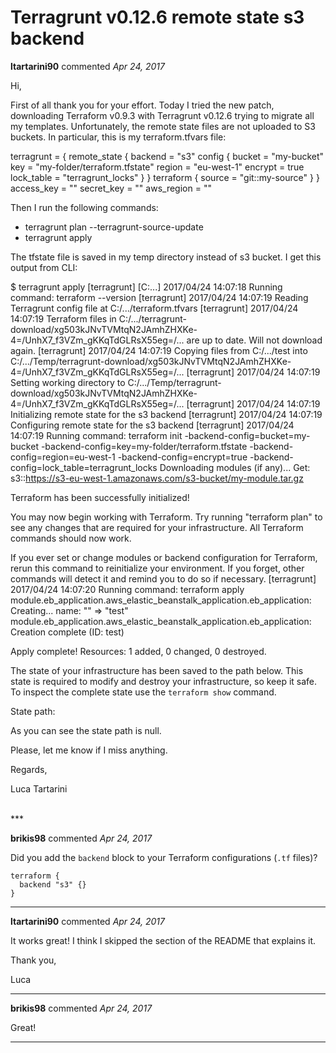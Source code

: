 # Terragrunt v0.12.6 remote state s3 backend

**ltartarini90** commented *Apr 24, 2017*

Hi,

First of all thank you for your effort. Today I tried the new patch, downloading Terraform v0.9.3 with Terragrunt v0.12.6 trying to migrate all my templates. Unfortunately, the remote state files are not uploaded to S3 buckets. In particular, this is my terraform.tfvars file:

terragrunt = {
  remote_state {
    backend = "s3"
    config {
      bucket     = "my-bucket"
      key        = "my-folder/terraform.tfstate"
      region     = "eu-west-1"
      encrypt    = true
      lock_table = "terragrunt_locks"
    }
  }
  terraform {
    source = "git::my-source"
  }
}
access_key = ""
secret_key = ""
aws_region = ""

Then I run the following commands:
- terragrunt plan --terragrunt-source-update
- terragrunt apply

The tfstate file is saved in my temp directory instead of s3 bucket. I get this output from CLI:

$ terragrunt apply
[terragrunt] [C:\...] 2017/04/24 14:07:18 Running command: terraform --version
[terragrunt] 2017/04/24 14:07:19 Reading Terragrunt config file at C:/.../terraform.tfvars
[terragrunt] 2017/04/24 14:07:19 Terraform files in C:/.../terragrunt-download/xg503kJNvTVMtqN2JAmhZHXKe-4=/UnhX7_f3VZm_gKKqTdGLRsX55eg=/... are up to date. Will not download again.
[terragrunt] 2017/04/24 14:07:19 Copying files from C:/.../test into C:/.../Temp/terragrunt-download/xg503kJNvTVMtqN2JAmhZHXKe-4=/UnhX7_f3VZm_gKKqTdGLRsX55eg=/...
[terragrunt] 2017/04/24 14:07:19 Setting working directory to C:/.../Temp/terragrunt-download/xg503kJNvTVMtqN2JAmhZHXKe-4=/UnhX7_f3VZm_gKKqTdGLRsX55eg=/...
[terragrunt] 2017/04/24 14:07:19 Initializing remote state for the s3 backend
[terragrunt] 2017/04/24 14:07:19 Configuring remote state for the s3 backend
[terragrunt] 2017/04/24 14:07:19 Running command: terraform init -backend-config=bucket=my-bucket -backend-config=key=my-folder/terraform.tfstate -backend-config=region=eu-west-1 -backend-config=encrypt=true -backend-config=lock_table=terragrunt_locks
Downloading modules (if any)...
Get: s3::https://s3-eu-west-1.amazonaws.com/s3-bucket/my-module.tar.gz

Terraform has been successfully initialized!

You may now begin working with Terraform. Try running "terraform plan" to see
any changes that are required for your infrastructure. All Terraform commands
should now work.

If you ever set or change modules or backend configuration for Terraform,
rerun this command to reinitialize your environment. If you forget, other
commands will detect it and remind you to do so if necessary.
[terragrunt] 2017/04/24 14:07:20 Running command: terraform apply
module.eb_application.aws_elastic_beanstalk_application.eb_application: Creating...
  name: "" => "test"
module.eb_application.aws_elastic_beanstalk_application.eb_application: Creation complete (ID: test)

Apply complete! Resources: 1 added, 0 changed, 0 destroyed.

The state of your infrastructure has been saved to the path
below. This state is required to modify and destroy your
infrastructure, so keep it safe. To inspect the complete state
use the `terraform show` command.

State path:

As you can see the state path is null.

Please, let me know if I miss anything.

Regards,

Luca Tartarini

<br />
***


**brikis98** commented *Apr 24, 2017*

Did you add the `backend` block to your Terraform configurations (`.tf` files)?

```hcl
terraform {
  backend "s3" {}
}
```
***

**ltartarini90** commented *Apr 24, 2017*

It works great! I think I skipped the section of the README that explains it. 

Thank you,

Luca
***

**brikis98** commented *Apr 24, 2017*

Great!
***

